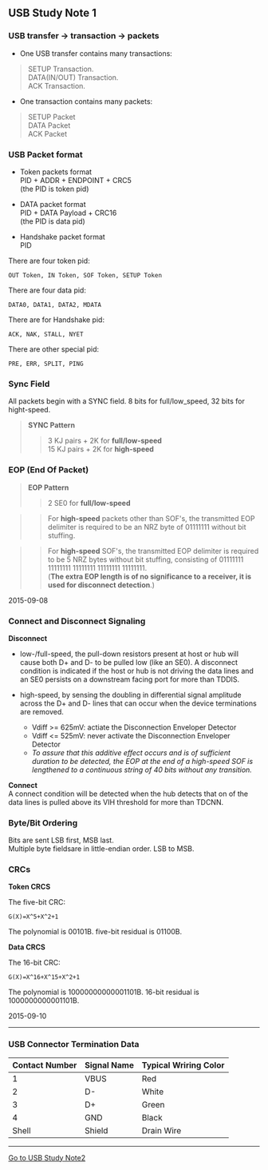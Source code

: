 ## USB Study Note 1 ##

### USB transfer -> transaction -> packets ###

* One USB transfer contains many transactions:
> SETUP Transaction.   
> DATA(IN/OUT) Transaction.  
> ACK Transaction.

* One transaction contains many packets:
> SETUP Packet    
> DATA Packet    
> ACK Packet    


### USB Packet format ###

* Token packets format     
PID + ADDR + ENDPOINT + CRC5    
(the PID is token pid)

* DATA packet format    
PID + DATA Payload + CRC16   
(the PID is data pid)

* Handshake packet format     
PID

There are four token pid:   

	OUT Token, IN Token, SOF Token, SETUP Token

There are four data pid:

	DATA0, DATA1, DATA2, MDATA

There are for Handshake pid:

	ACK, NAK, STALL, NYET

There are other special pid:

	PRE, ERR, SPLIT, PING


### Sync Field ###
All packets begin with a SYNC field. 8 bits for full/low_speed, 32 bits for hight-speed.

> **SYNC Pattern**
>> 3 KJ pairs + 2K for **full/low-speed**    
>> 15 KJ pairs + 2K for **high-speed**    

### EOP (End Of Packet) ###

> **EOP Pattern**   
>> 2 SE0 for **full/low-speed**  

>> For **high-speed** packets other than SOF's, the transmitted EOP delimiter is required to be an NRZ byte of 01111111 without bit stuffing.    

>> For **high-speed** SOF's, the transmitted EOP delimiter is required to be 5 NRZ bytes without bit stuffing, consisting of 01111111 11111111 11111111 11111111 11111111.   
(**The extra EOP length is of no significance to a receiver, it is used for disconnect detection**.)


2015-09-08

### Connect and Disconnect Signaling ###

**Disconnect**    
   	
* low-/full-speed, the pull-down resistors present at host or hub will cause both D+ and D- to be pulled low (like an SE0). A disconnect condition is indicated if the host or hub is not driving the data lines and an SE0 persists on a downstream facing port for more than TDDIS.

* high-speed, by sensing the doubling in differential signal amplitude across the D+ and D- lines that can occur when the device terminations are removed. 

	* Vdiff >= 625mV: actiate the Disconnection Enveloper Detector 	
	* Vdiff <= 525mV: never activate the Disconnection Enveloper Detector
	* _To assure that this additive effect occurs and is of sufficient duration to be detected, the EOP at the end of a high-speed SOF is lengthened to a continuous string of 40 bits without any transition._


**Connect**    
A connect condition will be detected when the hub detects that on of the data lines is pulled above its VIH threshold for more than TDCNN.



### Byte/Bit Ordering ###
Bits are sent LSB first, MSB last.   
Multiple byte fieldsare in little-endian order. LSB to MSB.


### CRCs ###

**Token CRCS**

The five-bit CRC:

	G(X)=X^5+X^2+1

The polynomial is 00101B. five-bit residual is 01100B.


**Data CRCS**

The 16-bit CRC:

	G(X)=X^16+X^15+X^2+1

The polynomial is 10000000000001101B. 16-bit  residual is 1000000000001101B.


2015-09-10

-----

### USB Connector Termination Data ###

| Contact Number | Signal Name | Typical Wriring Color|   
|----------------|-------------|----------------------|   
|       1        |  VBUS       |    Red               |   
|       2        |  D-         |    White             |   
|       3        |  D+         |    Green             |   
|       4        |  GND        |    Black             |   
|     Shell      |  Shield     |    Drain Wire        |   

-----

[Go to USB Study Note2](https://github.com/rdryan/Notebook/blob/master/USB%20Study%20Note2.md)   



	












 